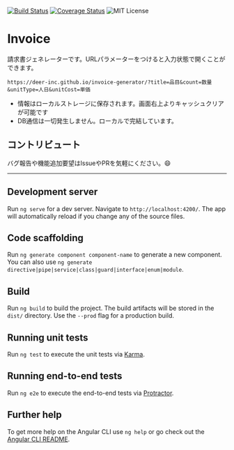 [![Build Status](https://travis-ci.com/deer-inc/invoice-generator.svg?branch=master)](https://travis-ci.com/deer-inc/invoice-generator)
[![Coverage Status](https://coveralls.io/repos/github/deer-inc/invoice-generator/badge.svg?branch=master)](https://coveralls.io/github/deer-inc/invoice-generator?branch=master)
![MIT License](https://img.shields.io/github/license/deer-inc/invoice-generator.svg)


# Invoice

請求書ジェネレーターです。URLパラメーターをつけると入力状態で開くことができます。

```
https://deer-inc.github.io/invoice-generator/?title=品目&count=数量&unitType=人日&unitCost=単価
```

- 情報はローカルストレージに保存されます。画面右上よりキャッシュクリアが可能です
- DB通信は一切発生しません。ローカルで完結しています。

## コントリビュート

バグ報告や機能追加要望はIssueやPRを気軽にください。😄

---

## Development server

Run `ng serve` for a dev server. Navigate to `http://localhost:4200/`. The app will automatically reload if you change any of the source files.

## Code scaffolding

Run `ng generate component component-name` to generate a new component. You can also use `ng generate directive|pipe|service|class|guard|interface|enum|module`.

## Build

Run `ng build` to build the project. The build artifacts will be stored in the `dist/` directory. Use the `--prod` flag for a production build.

## Running unit tests

Run `ng test` to execute the unit tests via [Karma](https://karma-runner.github.io).

## Running end-to-end tests

Run `ng e2e` to execute the end-to-end tests via [Protractor](http://www.protractortest.org/).

## Further help

To get more help on the Angular CLI use `ng help` or go check out the [Angular CLI README](https://github.com/angular/angular-cli/blob/master/README.md).
